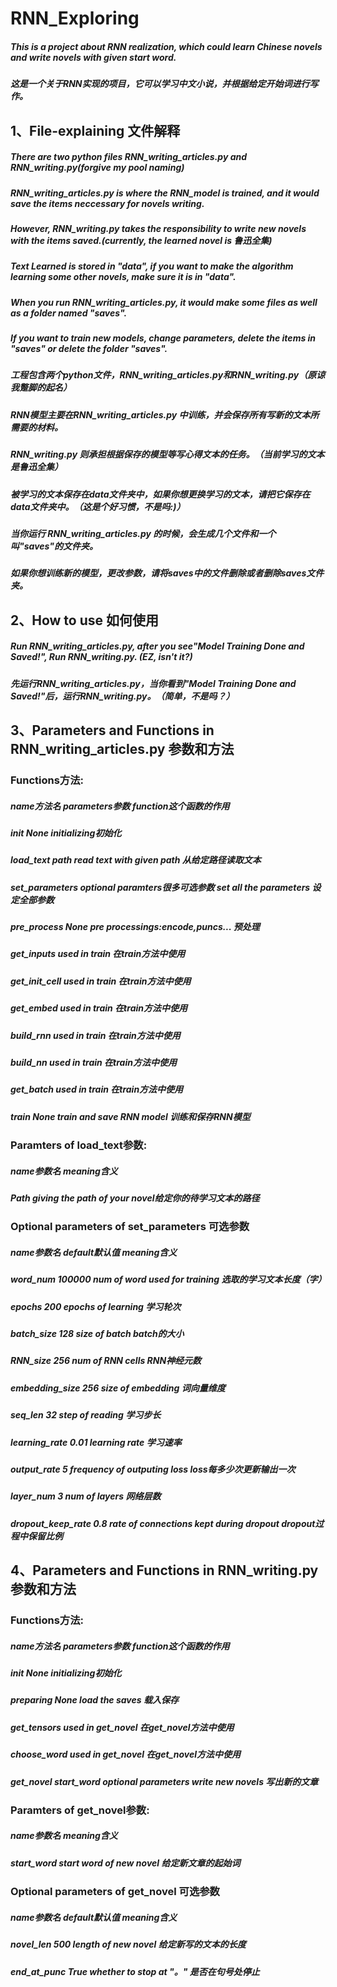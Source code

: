 # RNN_Exploring
##### This is a project about RNN realization, which could learn Chinese novels and write novels with given start word.
##### 这是一个关于RNN实现的项目，它可以学习中文小说，并根据给定开始词进行写作。

## 1、File-explaining 文件解释
##### There are two python files RNN_writing_articles.py and RNN_writing.py(forgive my pool naming)
##### RNN_writing_articles.py is where the RNN_model is trained, and it would save the items neccessary for novels writing.
##### However, RNN_writing.py takes the responsibility to write new novels with the items saved.(currently, the learned novel is 鲁迅全集)
##### Text Learned is stored in "data", if you want to make the algorithm learning some other novels, make sure it is in "data".
##### When you run RNN_writing_articles.py, it would make some files as well as a folder named "saves".
##### If you want to train new models, change parameters, delete the items in "saves" or delete the folder "saves".

##### 工程包含两个python文件，RNN_writing_articles.py和RNN_writing.py（原谅我蹩脚的起名）
##### RNN模型主要在RNN_writing_articles.py 中训练，并会保存所有写新的文本所需要的材料。
##### RNN_writing.py 则承担根据保存的模型等写心得文本的任务。（当前学习的文本是鲁迅全集）
##### 被学习的文本保存在data文件夹中，如果你想更换学习的文本，请把它保存在data文件夹中。（这是个好习惯，不是吗:)）
##### 当你运行 RNN_writing_articles.py 的时候，会生成几个文件和一个叫"saves"的文件夹。
##### 如果你想训练新的模型，更改参数，请将saves中的文件删除或者删除saves文件夹。

## 2、How to use 如何使用
##### Run RNN_writing_articles.py, after you see"Model Training Done and Saved!", Run RNN_writing.py. (EZ, isn't it?)
##### 先运行RNN_writing_articles.py，当你看到"Model Training Done and Saved!"后，运行RNN_writing.py。（简单，不是吗？）

## 3、Parameters and Functions in RNN_writing_articles.py 参数和方法
### Functions方法:
#####   name方法名             parameters参数                  function这个函数的作用
#####   __init__               None                             initializing初始化
#####   load_text              path                             read text with given path 从给定路径读取文本
#####   set_parameters         optional paramters很多可选参数    set all the parameters 设定全部参数
#####   pre_process            None                             pre processings:encode,puncs... 预处理
#####   get_inputs                                              used in train 在train方法中使用
#####   get_init_cell                                           used in train 在train方法中使用
#####   get_embed                                               used in train 在train方法中使用
#####   build_rnn                                               used in train 在train方法中使用
#####   build_nn                                                used in train 在train方法中使用
#####   get_batch                                               used in train 在train方法中使用
#####   train                  None                             train and save RNN model 训练和保存RNN模型

### Paramters of load_text参数:
##### name参数名                meaning含义
##### Path                      giving the path of your novel给定你的待学习文本的路径

### Optional parameters of set_parameters 可选参数
##### name参数名       default默认值          meaning含义
##### word_num          100000                num of word used for training 选取的学习文本长度（字）
##### epochs            200                   epochs of learning 学习轮次
##### batch_size        128                   size of batch batch的大小
##### RNN_size          256                   num of RNN cells RNN神经元数
##### embedding_size    256                   size of embedding 词向量维度
##### seq_len           32                    step of reading 学习步长
##### learning_rate     0.01                  learning rate 学习速率
##### output_rate       5                     frequency of outputing loss loss每多少次更新输出一次
##### layer_num         3                     num of layers 网络层数
##### dropout_keep_rate 0.8                   rate of connections kept during dropout dropout过程中保留比例

## 4、Parameters and Functions in RNN_writing.py 参数和方法
### Functions方法:
#####   name方法名             parameters参数                  function这个函数的作用
#####   __init__               None                             initializing初始化
#####   preparing              None                             load the saves 载入保存
#####   get_tensors                                             used in get_novel 在get_novel方法中使用
#####   choose_word                                             used in get_novel 在get_novel方法中使用  
#####   get_novel             start_word optional parameters    write new novels 写出新的文章

### Paramters of get_novel参数:
##### name参数名                meaning含义
##### start_word                start word of new novel 给定新文章的起始词

### Optional parameters of get_novel 可选参数
##### name参数名       default默认值          meaning含义
##### novel_len         500                   length of new novel 给定新写的文本的长度
##### end_at_punc       True                  whether to stop at "。" 是否在句号处停止
